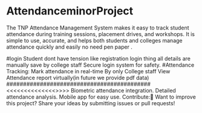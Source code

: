 # AttendanceminorProject
The TNP Attendance Management System makes it easy to track student attendance during training sessions, placement drives, and workshops. It is simple to use, accurate, and helps both students and colleges manage attendance quickly and easily no need pen paper .


#login
Student dont have tension like registration login thing all details are manually save by college staff
Secure login system for safety.
#Attendance Tracking:
Mark attendance in real-time By only College staff
View Attendance report virtually(in future we provide pdf data)
###########################################
<<<<<<<<<<<<<<<Future Features:>>>>>
Biometric attendance integration.
Detailed attendance analysis.
Mobile app for easy use.
Contribute:🤖
Want to improve this project? Share your ideas by submitting issues or pull requests!
